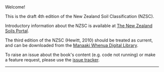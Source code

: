 Welcome!

This is the draft 4th edition of the New Zealand Soil Classification (NZSC).

Introductory information about the NZSC is available at [The New Zealand Soils Portal](https://soils.landcareresearch.co.nz/topics/soil-classification/nzsc/).

The third edition of the NZSC (Hewitt, 2010) should be treated as current, and can be downloaded from the [Manaaki Whenua Digital Library](http://doi.org/10.7931/DL1-LRSS-1-2010).


To raise an issue about the book's content (e.g. code not running) or make a feature request, please use the [issue tracker](https://github.com/manaakiwhenua/nzsc_quarto/issues).

------------------------------------------------------------------------

